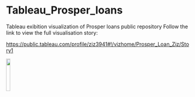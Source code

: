 # Tableau_Prosper_loans
Tableau exibition visualization of Prosper loans public repository
Follow the link to view the full visualisation story:

https://public.tableau.com/profile/ziz3941#!/vizhome/Prosper_Loan_Ziz/Story1

<img src="https://user-images.githubusercontent.com/20246711/27850905-61465444-610c-11e7-90cc-92f42da68e60.png" width="15%"></img> 
